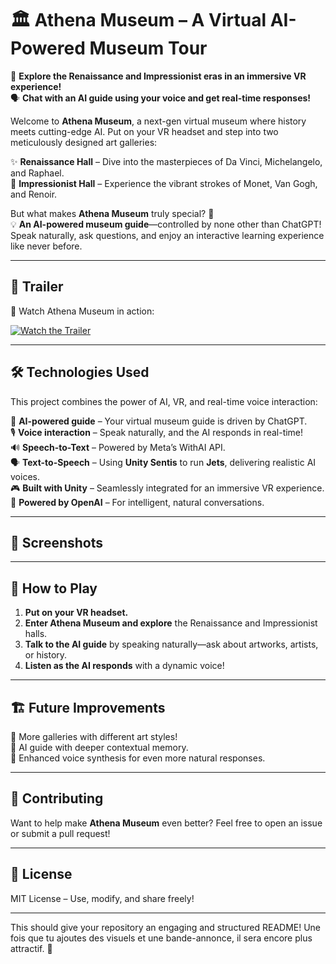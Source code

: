 # 🏛️ Athena Museum – A Virtual AI-Powered Museum Tour  

🎨 **Explore the Renaissance and Impressionist eras in an immersive VR experience!**  
🗣️ **Chat with an AI guide using your voice and get real-time responses!**  

Welcome to **Athena Museum**, a next-gen virtual museum where history meets cutting-edge AI. Put on your VR headset and step into two meticulously designed art galleries:  

✨ **Renaissance Hall** – Dive into the masterpieces of Da Vinci, Michelangelo, and Raphael.  
🎨 **Impressionist Hall** – Experience the vibrant strokes of Monet, Van Gogh, and Renoir.  

But what makes **Athena Museum** truly special? 🤔  
💡 **An AI-powered museum guide**—controlled by none other than ChatGPT! Speak naturally, ask questions, and enjoy an interactive learning experience like never before.  

---

## 🎥 Trailer  
🚀 Watch Athena Museum in action:  

[![Watch the Trailer](https://drive.google.com/file/d/1ZmWPUfrcxmVtEVipe8Np_gbqvJhFGH5D/view?usp=sharing)](https://drive.google.com/file/d/1WWv_MbAa0DjHozBhLoNqGss24tvK8pfd/view?usp=drive_link)

---

## 🛠️ Technologies Used  
This project combines the power of AI, VR, and real-time voice interaction:  

🧠 **AI-powered guide** – Your virtual museum guide is driven by ChatGPT.  
🎙️ **Voice interaction** – Speak naturally, and the AI responds in real-time!  
🔊 **Speech-to-Text** – Powered by Meta’s WithAI API.  
🗣️ **Text-to-Speech** – Using **Unity Sentis** to run **Jets**, delivering realistic AI voices.  
🎮 **Built with Unity** – Seamlessly integrated for an immersive VR experience.  
🔗 **Powered by OpenAI** – For intelligent, natural conversations.  

---

## 📸 Screenshots  
<!-- Illustration Here -->  

---

## 🚀 How to Play  
1. **Put on your VR headset.**  
2. **Enter Athena Museum and explore** the Renaissance and Impressionist halls.  
3. **Talk to the AI guide** by speaking naturally—ask about artworks, artists, or history.  
4. **Listen as the AI responds** with a dynamic voice!  

---

## 🏗️ Future Improvements  
🔹 More galleries with different art styles!  
🔹 AI guide with deeper contextual memory.  
🔹 Enhanced voice synthesis for even more natural responses.  

---

## 🤝 Contributing  
Want to help make **Athena Museum** even better? Feel free to open an issue or submit a pull request!  

---

## 📜 License  
MIT License – Use, modify, and share freely!  

---

This should give your repository an engaging and structured README! Une fois que tu ajoutes des visuels et une bande-annonce, il sera encore plus attractif. 🚀

